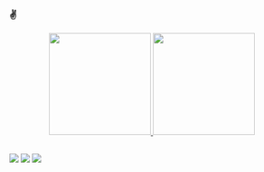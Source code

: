 ### ✌

<div align="center">
  <a href="https://github.com/eckowz">
  <img height="180em" src="https://github-readme-stats.vercel.app/api?username=eckowz&show_icons=true"/>
  <img height="180em" src="https://github-readme-stats.vercel.app/api/top-langs/?username=eckowz"/>
</div>

##

<div> 
  <a href="https://www.linkedin.com/in/guilherme-eco-7a892aa7/" target="_blank" rel="noopener noreferrer"><img src="https://img.shields.io/badge/-LinkedIn-%230077B5?style=for-the-badge&logo=linkedin&logoColor=white" target="_blank"></a> 
  <a href = "mailto:guilherme_eco@hotmail.com"><img src="https://img.shields.io/badge/-Email-%23333?style=for-the-badge&logo=microsoft&logoColor=white" target="_blank"></a>
  <a href="https://discord.gg/4VhZrRvVKR" target="_blank" rel="noopener noreferrer"><img src="https://img.shields.io/badge/Discord-7289DA?style=for-the-badge&logo=discord&logoColor=white" target="_blank"></a> 
  
</div>
